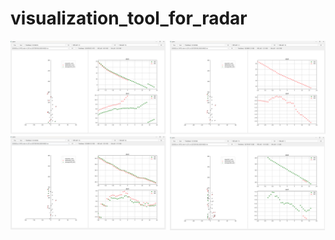 # visualization_tool_for_radar

![image](https://github.com/4oomin/visualization_tool_for_radar/blob/main/visulization_tool_for_radar1.png)
